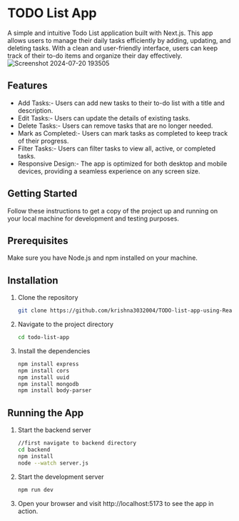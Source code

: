 # TODO List App
A simple and intuitive Todo List application built with Next.js. This app allows users to manage their daily tasks efficiently by adding, updating, and deleting tasks. With a clean and user-friendly interface, users can keep track of their to-do items and organize their day effectively.
![Screenshot 2024-07-20 193505](https://github.com/user-attachments/assets/b58f91fe-924c-481c-94d7-db8be166648b)



## Features

- Add Tasks:-  Users can add new tasks to their to-do list with a title and description.
- Edit Tasks:-  Users can update the details of existing tasks.
- Delete Tasks:-  Users can remove tasks that are no longer needed.
- Mark as Completed:-  Users can mark tasks as completed to keep track of their progress.
- Filter Tasks:-  Users can filter tasks to view all, active, or completed tasks.
- Responsive Design:-  The app is optimized for both desktop and mobile devices, providing a seamless experience on any screen size.

## Getting Started

Follow these instructions to get a copy of the project up and running on your local machine for development and testing purposes.

## Prerequisites

Make sure you have Node.js and npm installed on your machine.

## Installation

1. Clone the repository
   ```sh
   git clone https://github.com/krishna3032004/TODO-list-app-using-React-Mongodb.git
   ```
2. Navigate to the project directory
   ```sh
   cd todo-list-app
   ```
3. Install the dependencies
   ```sh
   npm install express
   npm install cors
   npm install uuid
   npm install mongodb
   npm install body-parser
   ```

## Running the App

1. Start the backend server
   ```sh
   //first navigate to backend directory
   cd backend  
   npm install
   node --watch server.js
   ```
2. Start the development server
   ```sh
   npm run dev
   ```
3. Open your browser and visit http://localhost:5173 to see the app in action.

